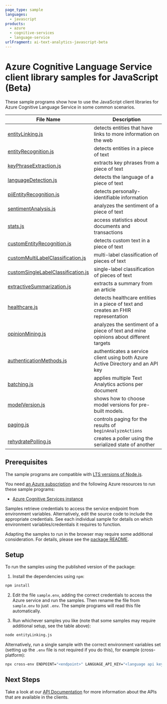 ```yaml
---
page_type: sample
languages:
  - javascript
products:
  - azure
  - cognitive-services
  - language-service
urlFragment: ai-text-analytics-javascript-beta
---
```


# Azure Cognitive Language Service client library samples for JavaScript (Beta)

These sample programs show how to use the JavaScript client libraries for Azure Cognitive Language Service in some common scenarios.

| **File Name**                                                         | **Description**                                                                     |
| --------------------------------------------------------------------- | ----------------------------------------------------------------------------------- |
| [entityLinking.js][entitylinking]                                     | detects entities that have links to more information on the web                     |
| [entityRecognition.js][entityrecognition]                             | detects entities in a piece of text                                                 |
| [keyPhraseExtraction.js][keyphraseextraction]                         | extracts key phrases from a piece of text                                           |
| [languageDetection.js][languagedetection]                             | detects the language of a piece of text                                             |
| [piiEntityRecognition.js][piientityrecognition]                       | detects personally-identifiable information                                         |
| [sentimentAnalysis.js][sentimentanalysis]                             | analyzes the sentiment of a piece of text                                           |
| [stats.js][stats]                                                     | access statistics about documents and transactions                                  |
| [customEntityRecognition.js][customentityrecognition]                 | detects custom text in a piece of text                                              |
| [customMultiLabelClassification.js][custommultilabelclassification]   | multi-label classification of pieces of text                                        |
| [customSingleLabelClassification.js][customsinglelabelclassification] | single-label classification of pieces of text                                       |
| [extractiveSummarization.js][extractivesummarization]                 | extracts a summary from an article                                                  |
| [healthcare.js][healthcare]                                           | detects healthcare entities in a piece of text and creates an FHIR representation   |
| [opinionMining.js][opinionmining]                                     | analyzes the sentiment of a piece of text and mine opinions about different targets |
| [authenticationMethods.js][authenticationmethods]                     | authenticates a service client using both Azure Active Directory and an API key     |
| [batching.js][batching]                                               | applies multiple Text Analytics actions per document                                |
| [modelVersion.js][modelversion]                                       | shows how to choose model versions for pre-built models.                            |
| [paging.js][paging]                                                   | controls paging for the results of `beginAnalyzeActions`                            |
| [rehydratePolling.js][rehydratepolling]                               | creates a poller using the serialized state of another                              |

## Prerequisites

The sample programs are compatible with [LTS versions of Node.js](https://nodejs.org/about/releases/).

You need [an Azure subscription][freesub] and the following Azure resources to run these sample programs:

- [Azure Cognitive Services instance][createinstance_azurecognitiveservicesinstance]

Samples retrieve credentials to access the service endpoint from environment variables. Alternatively, edit the source code to include the appropriate credentials. See each individual sample for details on which environment variables/credentials it requires to function.

Adapting the samples to run in the browser may require some additional consideration. For details, please see the [package README][package].

## Setup

To run the samples using the published version of the package:

1. Install the dependencies using `npm`:

```bash
npm install
```

2. Edit the file `sample.env`, adding the correct credentials to access the Azure service and run the samples. Then rename the file from `sample.env` to just `.env`. The sample programs will read this file automatically.

3. Run whichever samples you like (note that some samples may require additional setup, see the table above):

```bash
node entityLinking.js
```

Alternatively, run a single sample with the correct environment variables set (setting up the `.env` file is not required if you do this), for example (cross-platform):

```bash
npx cross-env ENDPOINT="<endpoint>" LANGUAGE_API_KEY="<language api key>" node entityLinking.js
```

## Next Steps

Take a look at our [API Documentation][apiref] for more information about the APIs that are available in the clients.

[entitylinking]: https://github.com/Azure/azure-sdk-for-js/blob/main/sdk/textanalytics/ai-text-analytics/samples/v6-beta/javascript/entityLinking.js
[entityrecognition]: https://github.com/Azure/azure-sdk-for-js/blob/main/sdk/textanalytics/ai-text-analytics/samples/v6-beta/javascript/entityRecognition.js
[keyphraseextraction]: https://github.com/Azure/azure-sdk-for-js/blob/main/sdk/textanalytics/ai-text-analytics/samples/v6-beta/javascript/keyPhraseExtraction.js
[languagedetection]: https://github.com/Azure/azure-sdk-for-js/blob/main/sdk/textanalytics/ai-text-analytics/samples/v6-beta/javascript/languageDetection.js
[piientityrecognition]: https://github.com/Azure/azure-sdk-for-js/blob/main/sdk/textanalytics/ai-text-analytics/samples/v6-beta/javascript/piiEntityRecognition.js
[sentimentanalysis]: https://github.com/Azure/azure-sdk-for-js/blob/main/sdk/textanalytics/ai-text-analytics/samples/v6-beta/javascript/sentimentAnalysis.js
[stats]: https://github.com/Azure/azure-sdk-for-js/blob/main/sdk/textanalytics/ai-text-analytics/samples/v6-beta/javascript/stats.js
[customentityrecognition]: https://github.com/Azure/azure-sdk-for-js/blob/main/sdk/textanalytics/ai-text-analytics/samples/v6-beta/javascript/customEntityRecognition.js
[custommultilabelclassification]: https://github.com/Azure/azure-sdk-for-js/blob/main/sdk/textanalytics/ai-text-analytics/samples/v6-beta/javascript/customMultiLabelClassification.js
[customsinglelabelclassification]: https://github.com/Azure/azure-sdk-for-js/blob/main/sdk/textanalytics/ai-text-analytics/samples/v6-beta/javascript/customSingleLabelClassification.js
[extractivesummarization]: https://github.com/Azure/azure-sdk-for-js/blob/main/sdk/textanalytics/ai-text-analytics/samples/v6-beta/javascript/extractiveSummarization.js
[healthcare]: https://github.com/Azure/azure-sdk-for-js/blob/main/sdk/textanalytics/ai-text-analytics/samples/v6-beta/javascript/healthcare.js
[opinionmining]: https://github.com/Azure/azure-sdk-for-js/blob/main/sdk/textanalytics/ai-text-analytics/samples/v6-beta/javascript/opinionMining.js
[authenticationmethods]: https://github.com/Azure/azure-sdk-for-js/blob/main/sdk/textanalytics/ai-text-analytics/samples/v6-beta/javascript/authenticationMethods.js
[batching]: https://github.com/Azure/azure-sdk-for-js/blob/main/sdk/textanalytics/ai-text-analytics/samples/v6-beta/javascript/batching.js
[modelversion]: https://github.com/Azure/azure-sdk-for-js/blob/main/sdk/textanalytics/ai-text-analytics/samples/v6-beta/javascript/modelVersion.js
[paging]: https://github.com/Azure/azure-sdk-for-js/blob/main/sdk/textanalytics/ai-text-analytics/samples/v6-beta/javascript/paging.js
[rehydratepolling]: https://github.com/Azure/azure-sdk-for-js/blob/main/sdk/textanalytics/ai-text-analytics/samples/v6-beta/javascript/rehydratePolling.js
[apiref]: https://docs.microsoft.com/javascript/api/@azure/ai-text-analytics
[freesub]: https://azure.microsoft.com/free/
[createinstance_azurecognitiveservicesinstance]: https://docs.microsoft.com/azure/cognitive-services/cognitive-services-apis-create-account
[package]: https://github.com/Azure/azure-sdk-for-js/tree/main/sdk/textanalytics/ai-text-analytics/README.md
